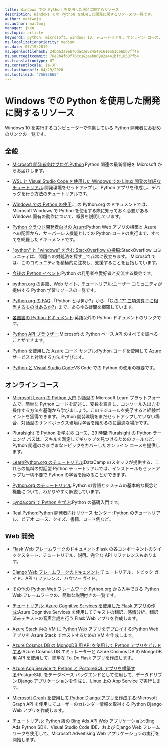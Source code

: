 ```yaml
---
title: Windows での Python を使用した開発に関するリソース
description: Windows での Python を使用した開発に関するリソースの一覧です。
author: mattwojo
ms.author: mattwoj
manager: jken
ms.topic: article
keywords: python, microsoft, windows 10, チュートリアル, オンライン コース, ブログ, イベント
ms.localizationpriority: medium
ms.date: 07/19/2019
ms.openlocfilehash: 24bda3a9eb76dac2e584540161e551ce6bb7ff4e
ms.sourcegitcommit: 76e8b4fb3f76cc162aab80982a441bfc18507fb4
ms.translationtype: HT
ms.contentlocale: ja-JP
ms.lasthandoff: 04/29/2020
ms.locfileid: "75683665"
---
```

# <a name="resources-for-developing-with-python-on-windows"></a>Windows での Python を使用した開発に関するリソース

Windows 10 を実行するコンピューターで作業している Python 開発者にお勧めのリンクの一覧です。

## <a name="general"></a>全般

- [Microsoft 開発者向けブログ:Python](https://devblogs.microsoft.com/python/):Python 関連の最新情報を Microsoft からお届けします。

- [WSL と Visual Studio Code を使用した Windows での Linux 開発の詳細なチュートリアル](https://devblogs.microsoft.com/commandline/an-in-depth-tutorial-on-linux-development-on-windows-with-wsl-and-visual-studio-code/):開発環境をセットアップし、Python アプリを作成し、デバッグを行う方法のチュートリアルです。

- [Windows での Python の使用](https://docs.python.org/3/using/windows.html):この Python.org のドキュメントでは、Microsoft Windows で Python を使用する際に知っておく必要がある Windows 固有の動作について、概要を説明しています。

- [Python クラウド開発者向けの Azure](https://docs.microsoft.com/azure/python/):Python Web アプリの構築と Azure への配置から、サーバーレス機能としての Python コードの実行まで、すべてを網羅したドキュメントです。

- ["python" と "windows" を含む StackOverflow の投稿](https://stackoverflow.com/questions/4750806/how-do-i-install-pip-on-windows/12476379):StackOverflow コミュニティは、問題への対処法を探す上で非常に役立ちます。 Microsoft では、このコミュニティを積極的に注視し、支援することを目指しています。

- [今後の Python イベント](https://www.python.org/events/python-events):Python の利用者や愛好者と交流する機会です。

- [python.org の書籍、Web サイト、チュートリアル](https://wiki.python.org/moin/BeginnersGuide/Programmers):ユーザー コミュニティが提供する Python 学習リソースの一覧です。

- [Python.org の FAQ](https://docs.python.org/3/faq/):「Python とは何か?」から 「[C の "?" 三項演算子に相当するものはあるか?](https://docs.python.org/3/faq/programming.html#is-there-an-equivalent-of-c-s-ternary-operator)」まで、あらゆる疑問を網羅しています。

- [各国語の Python ドキュメント](https://wiki.python.org/moin/Languages):英語以外の Python ドキュメントのリンクです。

- [Python API ブラウザー](https://docs.microsoft.com/python/api/?view=azure-python):Microsoft の Python ベース API のすべてを調べることができます。

- [Python を使用した Azure コード サンプル](https://azure.microsoft.com/resources/samples/?platform=python&sort=0):Python コードを使用して Azure サービスと対話する方法を学びます。

- [Python と Visual Studio Code](https://code.visualstudio.com/docs/languages/python):VS Code での Python の使用の概要です。

## <a name="online-courses"></a>オンライン コース

- [Microsoft Learn の Python 入門](https://docs.microsoft.com/learn/modules/intro-to-python/):対話型の Microsoft Learn プラットフォームで、簡単な Python コードを記述し、変数を宣言し、コンソール入出力を操作する方法を基礎から学びましょう。このモジュールを完了すると経験ポイントを獲得できます。 Python 開発環境をまだセットアップしていない場合、対話型のサンドボックス環境は学習を始めるのに最適な場所です。

- [Pluralsight で Python を学ぶ:8 コース、29 時間](https://app.pluralsight.com/paths/skills/python):Pluralsight の Python ラーニング パスは、スキルを測定してギャップを見つけるためのツールなど、Python 関連のさまざまなトピックをカバーしたオンライン コースを提供します。

- [LearnPython.org のチュートリアル](https://www.learnpython.org/):DataCamp のスタッフが提供する、これらの無料の対話型 Python チュートリアルでは、インストールもセットアップも一切不要で Python の学習を始めることができます。

- [Python.org のチュートリアル](https://docs.python.org/3/tutorial/index.html):Python の言語とシステムの基本的な概念と機能について、わかりやすく解説しています。

- [Lynda.com で Python を学ぶ](https://www.lynda.com/Python-tutorials/Learning-Python/661773-2.html):Python の基礎入門です。

- [Real Python](https://realpython.com/):Python 開発者向けリソース センター: Python のチュートリアル、ビデオ コース、クイズ、書籍、コード例など。

## <a name="web-development"></a>Web 開発

- [Flask Web フレームワークのドキュメント](https://flask.palletsprojects.com/en/1.1.x/):Flask の各コンポーネントのクイックスタート、チュートリアル、説明。完全な API リファレンスもあります。

- [Django Web フレームワークのドキュメント](https://docs.djangoproject.com/en/2.2/):チュートリアル、トピック ガイド、API リファレンス、ハウツー ガイド。

- [その他の Python Web フレームワーク](https://wiki.python.org/moin/WebFrameworks):Python.org から入手できる Python Web フレームワークの、簡単な説明付きの一覧です。

- [チュートリアル: Azure Cognitive Services を使用した Flask アプリの作成](https://docs.microsoft.com/azure/cognitive-services/translator/tutorial-build-flask-app-translation-synthesis):Azure Cognitive Services を使用してテキストの翻訳、感情分析、翻訳済みテキストの音声合成を行う Flask Web アプリを作成します。

- [Azure Stack 内の VM に Python Web アプリをデプロイする](https://docs.microsoft.com/azure-stack/user/azure-stack-dev-start-howto-vm-python):Python Web アプリを Azure Stack でホストするための VM を作成します。

- [Azure Cosmos DB の MongoDB 用 API を使用して Python アプリをビルドする](https://docs.microsoft.com/azure/cosmos-db/create-mongodb-flask):Azure Cosmos DB エミュレーターと Azure Cosmos DB の MongoDB 用 API を使用して、簡単な To-Do Flask アプリを作成します。

- [Azure App Service で Python と PostgreSQL アプリを構築する](https://docs.microsoft.com/azure/app-service/containers/tutorial-python-postgresql-app):PostgreSQL をデータベース バックエンドとして使用して、データドリブン Django アプリケーションを作成し、Linux 上の App Service で実行します。

- [Microsoft Graph を使用して Python Django アプリを作成する](https://docs.microsoft.com/graph/tutorials/python):Microsoft Graph API を使用してユーザーのカレンダー情報を取得する Python Django Web アプリを作成します。

- [チュートリアル: Python 版の Bing Ads API Web アプリケーション](https://docs.microsoft.com/advertising/guides/walkthrough-web-application-python?view=bingads-13):Bing Ads Python SDK、Visual Studio Code IDE、および Django Web フレームワークを使用して、Microsoft Advertising Web アプリケーションの実行を開始します。
